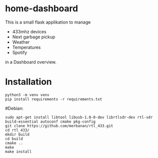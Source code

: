 # home-dashboard
This is a small flask applikation to manage

- 433mhz devices
- Next garbage pickup
- Weather
- Temperatures
- Spotify

in a Dashboard overview.


# Installation

    python3 -m venv venv
	pip install requirements -r requirements.txt

#Debian:

    sudo apt-get install libtool libusb-1.0-0-dev librtlsdr-dev rtl-sdr build-essential autoconf cmake pkg-config
    git clone https://github.com/merbanan/rtl_433.git
    cd rtl_433/
    mkdir build
    cd build
    cmake ..
    make
    make install
